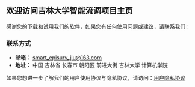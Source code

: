 ## 欢迎访问吉林大学智能流调项目主页

<!-- You can use the [editor on GitHub](https://github.com/SMARTEPISURV-JLU/SMARTEPISURV-JLU.github.io/edit/main/index.md) to maintain and preview the content for your website in Markdown files.

Whenever you commit to this repository, GitHub Pages will run [Jekyll](https://jekyllrb.com/) to rebuild the pages in your site, from the content in your Markdown files.
 -->
 
感谢您的下载和试用我们的软件，如果您有任何使用问题或建议，请联系我们：

<!-- ### Markdown

Markdown is a lightweight and easy-to-use syntax for styling your writing. It includes conventions for

```markdown
Syntax highlighted code block -->
<!-- 
# Header 1
## Header 2 -->
### 联系方式

- **邮箱：** smart_episurv_jlu@163.com
- **地址：** 中国 吉林省 长春市 朝阳区 前进大街 吉林大学 计算机学院

如果您想进一步了解我们的用户使用协议与隐私协议，请访问：[用户隐私协议]()

<!-- - List

1. Numbered
2. List -->

<!-- 
**Bold** and _Italic_ and `Code` text

[Link](url) and ![Image](src)
```

For more details see [Basic writing and formatting syntax](https://docs.github.com/en/github/writing-on-github/getting-started-with-writing-and-formatting-on-github/basic-writing-and-formatting-syntax).

### Jekyll Themes

Your Pages site will use the layout and styles from the Jekyll theme you have selected in your [repository settings](https://github.com/SMARTEPISURV-JLU/SMARTEPISURV-JLU.github.io/settings/pages). The name of this theme is saved in the Jekyll `_config.yml` configuration file.

### Support or Contact

Having trouble with Pages? Check out our [documentation](https://docs.github.com/categories/github-pages-basics/) or [contact support](https://support.github.com/contact) and we’ll help you sort it out.
 -->
